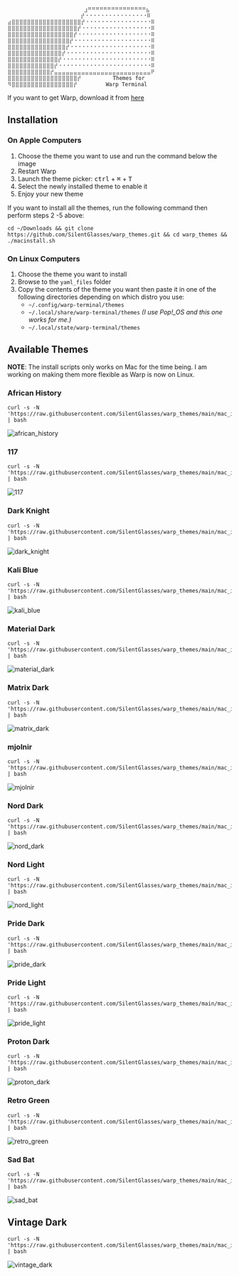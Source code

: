 ```
                        ⣰⠛⠛⠛⠛⠛⠛⠛⠛⠛⠛⠛⠛⠛⠛⠛⣦
                       ⡞⠐⠐⠐⠐⠐⠐⠐⠐⠐⠐⠐⠐⠐⠐⠐⠐⠿
⣴⣿⣿⣿⣿⣿⣿⣿⣿⣿⣿⣿⣿⣿⣿⣿⣿⣿⣿⡞⠐⠐⠐⠐⠐⠐⠐⠐⠐⠐⠐⠐⠐⠐⠐⠐⠐⠿
⣿⣿⣿⣿⣿⣿⣿⣿⣿⣿⣿⣿⣿⣿⣿⣿⣿⣿⡞⠐⠐⠐⠐⠐⠐⠐⠐⠐⠐⠐⠐⠐⠐⠐⠐⠐⠐⠿
⣿⣿⣿⣿⣿⣿⣿⣿⣿⣿⣿⣿⣿⣿⣿⣿⣿⡞⠐⠐⠐⠐⠐⠐⠐⠐⠐⠐⠐⠐⠐⠐⠐⠐⠐⠐⠐⠿
⣿⣿⣿⣿⣿⣿⣿⣿⣿⣿⣿⣿⣿⣿⣿⣿⡞⠐⠐⠐⠐⠐⠐⠐⠐⠐⠐⠐⠐⠐⠐⠐⠐⠐⠐⠐⠐⠿
⣿⣿⣿⣿⣿⣿⣿⣿⣿⣿⣿⣿⣿⣿⣿⡞⠐⠐⠐⠐⠐⠐⠐⠐⠐⠐⠐⠐⠐⠐⠐⠐⠐⠐⠐⠐⠐⠿
⣿⣿⣿⣿⣿⣿⣿⣿⣿⣿⣿⣿⣿⣿⡞⠐⠐⠐⠐⠐⠐⠐⠐⠐⠐⠐⠐⠐⠐⠐⠐⠐⠐⠐⠐⠐⠐⠿
⣿⣿⣿⣿⣿⣿⣿⣿⣿⣿⣿⣿⣿⡞⠐⠐⠐⠐⠐⠐⠐⠐⠐⠐⠐⠐⠐⠐⠐⠐⠐⠐⠐⠐⠐⠐⠐⠿
⣿⣿⣿⣿⣿⣿⣿⣿⣿⣿⣿⣿⡞⠐⠐⠐⠐⠐⠐⠐⠐⠐⠐⠐⠐⠐⠐⠐⠐⠐⠐⠐⠐⠐⠐⠐⠐⠿
⣿⣿⣿⣿⣿⣿⣿⣿⣿⣿⣿⡞⣤⣤⣤⣤⣤⣤⣤⣤⣤⣤⣤⣤⣤⣤⣤⣤⣤⣤⣤⣤⣤⣤⣤⣤⣤⠟
⣿⣿⣿⣿⣿⣿⣿⣿⣿⣿⣿⣿⣿⣿⣿⣿⣿⣿⡞          Themes for
⠻⣿⣿⣿⣿⣿⣿⣿⣿⣿⣿⣿⣿⣿⣿⣿⣿⡞         Warp Terminal
```

If you want to get Warp, download it from [here](https://app.warp.dev/referral/2K4GVJ)

## Installation

### On Apple Computers

1. Choose the theme you want to use and run the command below the image
2. Restart Warp
3. Launch the theme picker: <kbd>ctrl</kbd> + <kbd>⌘</kbd> + <kbd>T</kbd>
4. Select the newly installed theme to enable it
5. Enjoy your new theme

If you want to install all the themes, run the following command then perform steps 2 -5 above:

```
cd ~/Downloads && git clone https://github.com/SilentGlasses/warp_themes.git && cd warp_themes && ./macinstall.sh
```

### On Linux Computers

1. Choose the theme you want to install
2. Browse to the `yaml_files` folder
3. Copy the contents of the theme you want then paste it in one of the following directories depending on which distro you use:
    - `~/.config/warp-terminal/themes`
    - `~/.local/share/warp-terminal/themes`  _(I use Pop!\_OS and this one works for me.)_
    - `~/.local/state/warp-terminal/themes`

## Available Themes

**NOTE**: The install scripts only works on Mac for the time being. I am working on making them more flexible as Warp is now on Linux.

### African History

```
curl -s -N 'https://raw.githubusercontent.com/SilentGlasses/warp_themes/main/mac_installers/african_history.sh' | bash
```

![african_history](./images/african_history.png)

### 117

```
curl -s -N 'https://raw.githubusercontent.com/SilentGlasses/warp_themes/main/mac_installers/117.sh' | bash
```

![117](./images/117_dark.png)

### Dark Knight

```
curl -s -N 'https://raw.githubusercontent.com/SilentGlasses/warp_themes/main/mac_installers/dark_knight.sh' | bash
```

![dark_knight](./images/dark_knight.png)

### Kali Blue

```
curl -s -N 'https://raw.githubusercontent.com/SilentGlasses/warp_themes/main/mac_installers/kali_blue.sh' | bash
```

![kali_blue](./images/kali_blue.png)

### Material Dark

```
curl -s -N 'https://raw.githubusercontent.com/SilentGlasses/warp_themes/main/mac_installers/material_dark.sh' | bash
```

![material_dark](./images/material_dark.png)

### Matrix Dark

```
curl -s -N 'https://raw.githubusercontent.com/SilentGlasses/warp_themes/main/mac_installers/matrix_dark.sh' | bash
```

![matrix_dark](./images/matrix_dark.png)

### mjolnir

```
curl -s -N 'https://raw.githubusercontent.com/SilentGlasses/warp_themes/main/mac_installers/mjolnir.sh' | bash
```

![mjolnir](./images/mjolnir_dark.png)

### Nord Dark

```
curl -s -N 'https://raw.githubusercontent.com/SilentGlasses/warp_themes/main/mac_installers/nord_dark.sh' | bash
```

![nord_dark](./images/nord_dark.png)

### Nord Light

```
curl -s -N 'https://raw.githubusercontent.com/SilentGlasses/warp_themes/main/mac_installers/nord_light.sh' | bash
```

![nord_light](./images/nord_light.png)

### Pride Dark

```
curl -s -N 'https://raw.githubusercontent.com/SilentGlasses/warp_themes/main/mac_installers/pride_dark.sh' | bash
```

![pride_dark](./images/pride_dark.png)

### Pride Light

```
curl -s -N 'https://raw.githubusercontent.com/SilentGlasses/warp_themes/main/mac_installers/pride_light.sh' | bash
```

![pride_light](./images/pride_light.png)

### Proton Dark

```
curl -s -N 'https://raw.githubusercontent.com/SilentGlasses/warp_themes/main/mac_installers/proton_dark.sh' | bash
```

![proton_dark](./images/proton_dark.png)

### Retro Green

```
curl -s -N 'https://raw.githubusercontent.com/SilentGlasses/warp_themes/main/mac_installers/retro_green.sh' | bash
```

![retro_green](./images/retro_green.png)

### Sad Bat

```
curl -s -N 'https://raw.githubusercontent.com/SilentGlasses/warp_themes/main/mac_installers/sad_bat.sh' | bash
```

![sad_bat](./images/sad_bat.png)

## Vintage Dark

```
curl -s -N 'https://raw.githubusercontent.com/SilentGlasses/warp_themes/main/mac_installers/vintage_dark.sh' | bash
```

![vintage_dark](./images/vintage_dark.png)
